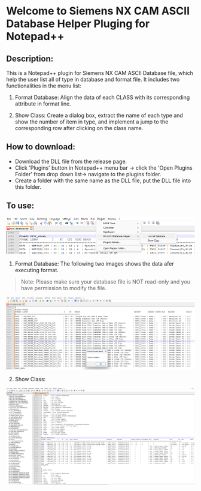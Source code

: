 # Welcome to Siemens NX CAM ASCII Database Helper Pluging for Notepad++

## Description:
This is a Notepad++ plugin for Siemens NX CAM ASCII Database file, which help the user list all of type in database and format file. It includes two functionalities in the menu list:

1. Format Database: Align the data of each CLASS with its corresponding attribute in format line.

2. Show Class: Create a dialog box, extract the name of each type and show the number of item in type, and implement a jump to the corresponding row after clicking on the class name.

## How to download:

- Download the DLL file from the release page.
- Click 'Plugins' button in Notepad++ menu bar -> click the 'Open Plugins Folder' from drop down list-> navigate to the plugins folder.
- Create a folder with the same name as the DLL file, put the DLL file into this folder.

## To use:

![image](https://github.com/ZhuXuefengGitHub/NX_ASCII_Database_Helper/blob/main/img/Screenshot%202024-07-12%20162805.png)

1. Format Database: The following two images shows the data afer executing format.

> Note: Please make sure your database file is NOT read-only and you have permission to modify the file.  

![image](https://github.com/ZhuXuefengGitHub/NX_ASCII_Database_Helper/blob/main/img/Screenshot%202024-07-12%20161850.png)

2. Show Class:
   
![image](https://github.com/ZhuXuefengGitHub/NX_ASCII_Database_Helper/blob/main/img/Screenshot%202024-07-12%20162101.png)
